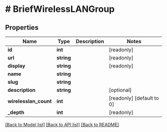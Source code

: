 # # BriefWirelessLANGroup

## Properties

Name | Type | Description | Notes
------------ | ------------- | ------------- | -------------
**id** | **int** |  | [readonly]
**url** | **string** |  | [readonly]
**display** | **string** |  | [readonly]
**name** | **string** |  |
**slug** | **string** |  |
**description** | **string** |  | [optional]
**wirelesslan_count** | **int** |  | [readonly] [default to 0]
**_depth** | **int** |  | [readonly]

[[Back to Model list]](../../README.md#models) [[Back to API list]](../../README.md#endpoints) [[Back to README]](../../README.md)
